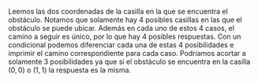 Leemos las dos coordenadas de la casilla en la que se encuentra el obstáculo.
Notamos que solamente hay 4 posibles casillas en las que el obstáculo se puede ubicar. Además en cada uno de estos 4 casos, el camino a seguir es único, por lo que hay 4 posibles respuestas. 
Con un condicional podemos diferenciar cada una de estas 4 posibilidades e imprimir el camino correspondiente para cada caso.
Podríamos acortar a solamente 3 posibilidades ya que si el obstáculo se encuentra en la casilla $(0, 0)$ o $(1, 1)$ la respuesta es la misma.